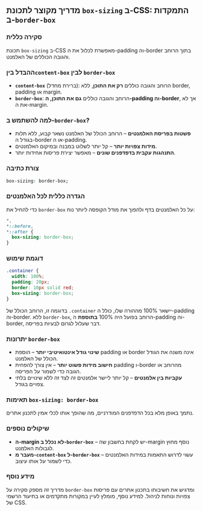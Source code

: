 ## מדריך מקוצר לתכונת `box-sizing` ב-CSS: התמקדות ב-`border-box`

### סקירה כללית

תכונת `box-sizing` ב-CSS מאפשרת לכלול את ה-padding וה-border בתוך הרוחב והגובה הכוללים של האלמנט.

### ההבדל בין`content-box` לבין `border-box`

- **`content-box`** (ברירת מחדל): הרוחב והגובה כוללים **רק את התוכן**, ללא border, padding או margin.
- **`border-box`**: הרוחב והגובה כוללים **גם את התוכן, ה-padding וה-border**, אך לא את ה-margin.

### למה להשתמש ב-`border-box`?

- **פשטות בפריסת האלמנטים** – הרוחב הכולל של האלמנט נשאר קבוע, ללא תלות בגודל ה-border או ה-padding.
- **מידות צפויות יותר** – קל יותר לשלוט במבנה ובמיקום האלמנטים.
- **התנהגות עקבית בדפדפנים שונים** – מאפשר יצירת פריסות אחידות יותר.

### צורת כתיבה

```css
box-sizing: border-box;
```

### הגדרה כללית לכל האלמנטים

כדי להחיל את `border-box` על כל האלמנטים בדף ולהפוך את מודל הקופסה ליותר נוח:

```css
*,
*::before,
*::after {
  box-sizing: border-box;
}
```

### דוגמת שימוש

```css
.container {
  width: 100%;
  padding: 20px;
  border: 10px solid red;
  box-sizing: border-box;
}
```

בדוגמה זו, הרוחב הכולל של `.container` יישאר 100% מההורה שלו, כולל ה-padding וה-border. ללא `border-box`, הרוחב בפועל היה 100% **בתוספת** ה-padding וה-border, דבר שעלול לגרום לבעיות בפריסה.

### יתרונות `border-box`

- **שינוי גודל אינטואיטיבי יותר** – הוספת padding או border אינה משנה את הגודל הכולל של האלמנט.
- **חישוב מידות פשוט יותר** – אין צורך להפחית padding ו-border מהרוחב או הגובה כדי לשמור על הפריסה.
- **עקביות בין אלמנטים** – קל יותר ליישר אלמנטים זה לצד זה ללא שינויים בלתי צפויים בגודל.

### תאימות `box-sizing: border-box`
נתמך באופן מלא בכל הדפדפנים המודרניים, מה שהופך אותו לכלי אמין לתכנון אתרים.

### שיקולים נוספים

- **ה-margin לא נכלל ב-`border-box`** – יש לקחת בחשבון שה-margin נוסף מחוץ לגבולות האלמנט.
- **מעבר מ-`content-box` ל-`border-box`** – עשוי לדרוש התאמות במידות האלמנטים כדי לשמור על אותו עיצוב.


### מידע נוסף
מדריך זה מספק סקירה על `border-box` ומדגיש את חשיבותו בתכנון אתרים עם פריסות צפויות ונוחות לניהול. 
למידע נוסף, מומלץ לעיין במקורות מתקדמים או בתיעוד הרשמי של CSS.
